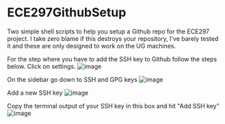 # ECE297GithubSetup
Two simple shell scripts to help you setup a Github repo for the ECE297 project. I take zero blame if this destroys your repository, I've barely tested it and these are only designed to work on the UG machines.

For the step where you have to add the SSH key to Github follow the steps below. Click on settings.
![image](https://user-images.githubusercontent.com/30131536/151198634-09666684-5cd9-4535-8b74-a5c867072acb.png)

On the sidebar go down to SSH and GPG keys
![image](https://user-images.githubusercontent.com/30131536/151198949-90e7f243-3491-46c6-bb63-c9a99ffab7aa.png)

Add a new SSH key
![image](https://user-images.githubusercontent.com/30131536/151199089-f745c855-e246-4e89-8565-94c7fa7e157c.png)

Copy the terminal output of your SSH key in this box and hit "Add SSH key"
![image](https://user-images.githubusercontent.com/30131536/151199289-b896dd22-0338-4db7-85f8-ba742e67a2c5.png)

